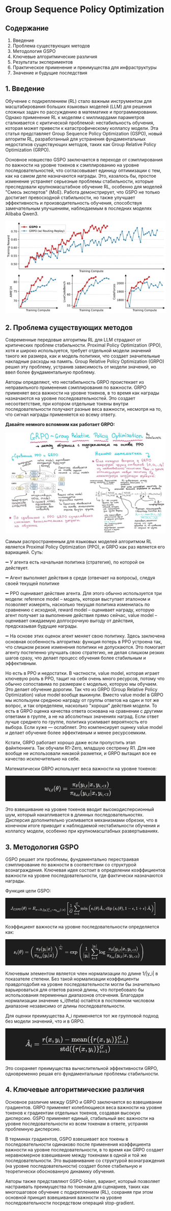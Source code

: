 # Group Sequence Policy Optimization

## Содержание
1. Введение
2. Проблема существующих методов
3. Методология GSPO
4. Ключевые алгоритмические различия
5. Результаты экспериментов
6. Практическое применение и преимущества для инфраструктуры
7. Значение и будущие последствия

## 1. Введение

Обучение с подкреплением (RL) стало важным инструментом для масштабирования больших языковых моделей (LLM) для решения сложных задач по рассуждению в математике и программировании. Однако применение RL к моделям с миллиардами параметров сталкивается с критической проблемой: нестабильность обучения, которая может привести к катастрофическому коллапсу модели. Эта статья представляет Group Sequence Policy Optimization (GSPO), новый алгоритм RL, разработанный для устранения фундаментальных недостатков существующих методов, таких как Group Relative Policy Optimization (GRPO).

Основное новшество GSPO заключается в переходе от сэмплирования по важности на уровне токенов к сэмплированию на уровне последовательностей, что согласовывает единицу оптимизации с тем, как на самом деле назначаются награды. Это, казалось бы, простое изменение устраняет серьезные проблемы стабильности, которые преследовали крупномасштабное обучение RL, особенно для моделей "Смесь экспертов" (MoE). Работа демонстрирует, что GSPO не только достигает превосходной стабильности, но также улучшает эффективность и производительность обучения, способствуя замечательным улучшениям, наблюдаемым в последних моделях Alibaba Qwen3.

!["Сравнение производительности обучения, показывающее превосходную стабильность и производительность GSPO по сравнению с GRPO по нескольким бенчмаркам, включая награду за обучение, AIME'24, LiveCodeBench и CodeForces"](https://raw.githubusercontent.com/Verbasik/Weekly-arXiv-ML-AI-Research-Review/refs/heads/develop/2025/week-32/assets/Image-01.jpeg)

## 2. Проблема существующих методов
Современные передовые алгоритмы RL для LLM страдают от критических проблем стабильности. Proximal Policy Optimization (PPO), хотя и широко используется, требует отдельной модели значений такого же размера, как и модель политики, что создает значительные накладные расходы на память. Group Relative Policy Optimization (GRPO) решил эту проблему, устранив зависимость от модели значений, но ввел более фундаментальную проблему.

Авторы определяют, что нестабильность GRPO проистекает из неправильного применения сэмплирования по важности. GRPO применяет веса важности на уровне токенов, в то время как награды назначаются на уровне последовательностей. Это создает несоответствие, при котором отдельные токены внутри последовательности получают разные веса важности, несмотря на то, что сигнал награды применяется ко всему ответу.

**Давайте немного вспомним как работает GRPO:**

!["Group Relative Policy Optimization (GRPO)"](https://raw.githubusercontent.com/Verbasik/Weekly-arXiv-ML-AI-Research-Review/refs/heads/develop/2025/week-32/assets/Image-02.jpg)

Самым распространенным для языковых моделей алгоритмом RL является Proximal Policy Optimization (PPO), и GRPO как раз является его вариацией. Суть: 

➖ У агента есть начальная политика (стратегия), по которой он действует.

➖ Агент выполняет действия в среде (отвечает на вопросы), следуя своей текущей политике

➖ PPO оценивает действие агента. Для этого обычно используется три модели: 
reference model – модель, которая выступает эталоном и позволяет измерять, насколько текущая политика изменилась по сравнению с исходной, 
reward model – оценивает награду, которую агент получает за выполнение действия прямо сейчас, 
value model – оценивает ожидаемую долгосрочную выгоду от действия, предсказывая будущие награды. 

➖ На основе этих оценок агент меняет свою политику. Здесь заключена основная особенность алгоритма: функция потерь в PPO устроена так, что слишком резкие изменения политики не допускаются.  Это помогает агенту постепенно улучшать свою стратегию, не делая слишком резких шагов сразу, что делает процесс обучения более стабильным и эффективным. 

Но есть в PPO и недостатки. В частности, value model, которая играет ключевую роль в PPO, тащит на себя очень много ресурсов, потому что обычно сопоставима по размерам с моделью, которую мы обучаем. Это делает обучение дорогим. Так что из GRPO (Group Relative Policy Optimization) value model вообще выкинули. Вместо value model в GRPO мы используем среднюю награду от группы ответов на один и тот же вопрос, и так определяем, насколько "хороши" действия модели. То есть в GRPO оценка качества ответа основана на сравнении с другими ответами в группе, а не на абсолютных значениях наград. Если ответ лучше среднего по группе, политика усиливает вероятность его выбора. Если хуже — ослабляет. Это компенсирует оценку value model и делает обучение более эффективным и менее ресурсоемким. 

Кстати, GRPO работает хорошо даже если пропустить этап файнтюнинга. Так обучали R1-Zero, младшую сестренку R1. Для нее вообще не использовали никакой разметки, и GRPO вытащил все ее качество исключительно на себе.

Математически GRPO использует веса важности на уровне токенов:

!["GRPO"](https://raw.githubusercontent.com/Verbasik/Weekly-arXiv-ML-AI-Research-Review/refs/heads/develop/2025/week-32/assets/Image-03.png)

Это взвешивание на уровне токенов вводит высокодисперсионный шум, который накапливается в длинных последовательностях. Дисперсия дополнительно усиливается механизмами обрезки, что в конечном итоге приводит к наблюдаемой нестабильности обучения и коллапсу модели, особенно при крупномасштабных развертываниях.

## 3. Методология GSPO

GSPO решает эти проблемы, фундаментально перестраивая сэмплирование по важности в соответствии со структурой вознаграждения. Ключевая идея состоит в определении коэффициентов важности на уровне последовательности, где фактически назначаются награды.

Функция цели GSPO:

!["GSPO"](https://raw.githubusercontent.com/Verbasik/Weekly-arXiv-ML-AI-Research-Review/refs/heads/develop/2025/week-32/assets/Image-04.png)

Коэффициент важности на уровне последовательности определяется как:

!["sequence-level"](https://raw.githubusercontent.com/Verbasik/Weekly-arXiv-ML-AI-Research-Review/refs/heads/develop/2025/week-32/assets/Image-05.png)

Ключевым элементом является член нормализации по длине 1/|y_i| в показателе степени. Без такой нормализации коэффициенты правдоподобия на уровне последовательности могли бы значительно варьироваться для ответов разной длины, что потребовало бы использования переменных диапазонов отсечения. Благодаря нормализации значение s_i(theta) остаётся в постоянном числовом диапазоне независимо от длины последовательности.

Для оценки преимущества A_i применяется тот же групповой подход без модели значений, что и в GRPO.

!["advantage estimation"](https://raw.githubusercontent.com/Verbasik/Weekly-arXiv-ML-AI-Research-Review/refs/heads/develop/2025/week-32/assets/Image-06.png)

Это сохраняет преимущества вычислительной эффективности GRPO, одновременно решая его фундаментальные проблемы стабильности.

## 4. Ключевые алгоритмические различия

Основное различие между GSPO и GRPO заключается во взвешивании градиентов. GRPO применяет колеблющиеся веса важности на уровне токенов к градиентам отдельных токенов, создавая высокую дисперсию. GSPO применяет единый, стабильный вес важности на уровне последовательности ко всем токенам в ответе, устраняя проблемную дисперсию.

В терминах градиентов, GSPO взвешивает все токены в последовательности одинаково после применения коэффициента важности на уровне последовательности, в то время как GRPO создает неравномерное взвешивание между токенами в одной и той же последовательности. Это выравнивание со структурой вознаграждения (на уровне последовательности) создает более стабильную и теоретически обоснованную динамику обучения.

Авторы также представляют GSPO-token, вариант, который позволяет настраивать преимущества по токенам для сценариев, таких как многошаговое обучение с подкреплением (RL), сохраняя при этом основной принцип взвешивания важности на уровне последовательности посредством операций stop-gradient.
